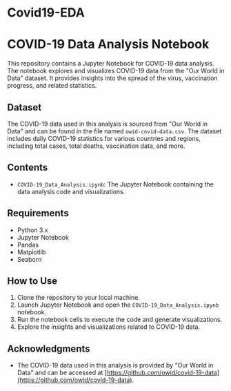 # Covid19-EDA
# COVID-19 Data Analysis Notebook

This repository contains a Jupyter Notebook for COVID-19 data analysis. The notebook explores and visualizes COVID-19 data from the "Our World in Data" dataset. It provides insights into the spread of the virus, vaccination progress, and related statistics.

## Dataset

The COVID-19 data used in this analysis is sourced from "Our World in Data" and can be found in the file named `owid-covid-data.csv`. The dataset includes daily COVID-19 statistics for various countries and regions, including total cases, total deaths, vaccination data, and more.

## Contents

- `COVID-19_Data_Analysis.ipynb`: The Jupyter Notebook containing the data analysis code and visualizations.

## Requirements

- Python 3.x
- Jupyter Notebook
- Pandas
- Matplotlib
- Seaborn

## How to Use

1. Clone the repository to your local machine.
2. Launch Jupyter Notebook and open the `COVID-19_Data_Analysis.ipynb` notebook.
3. Run the notebook cells to execute the code and generate visualizations.
4. Explore the insights and visualizations related to COVID-19 data.

## Acknowledgments

- The COVID-19 data used in this analysis is provided by "Our World in Data" and can be accessed at [https://github.com/owid/covid-19-data](https://github.com/owid/covid-19-data).

